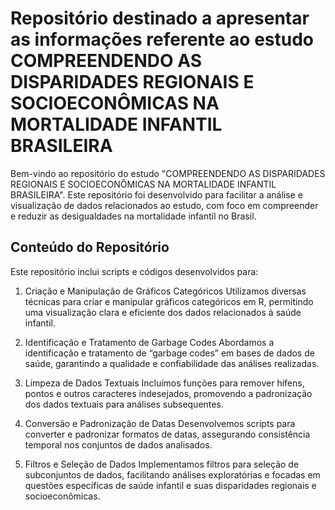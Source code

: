 # Repositório destinado a apresentar as informações referente ao estudo COMPREENDENDO AS DISPARIDADES REGIONAIS E SOCIOECONÔMICAS NA MORTALIDADE INFANTIL BRASILEIRA

Bem-vindo ao repositório do estudo "COMPREENDENDO AS DISPARIDADES REGIONAIS E SOCIOECONÔMICAS NA MORTALIDADE INFANTIL BRASILEIRA". 
Este repositório foi desenvolvido para facilitar a análise e visualização de dados relacionados ao estudo, com foco em compreender e reduzir as desigualdades na mortalidade infantil no Brasil.

## Conteúdo do Repositório

Este repositório inclui scripts e códigos desenvolvidos para:

1. Criação e Manipulação de Gráficos Categóricos
Utilizamos diversas técnicas para criar e manipular gráficos categóricos em R, permitindo uma visualização clara e eficiente dos dados relacionados à saúde infantil.

2. Identificação e Tratamento de Garbage Codes
Abordamos a identificação e tratamento de “garbage codes” em bases de dados de saúde, garantindo a qualidade e confiabilidade das análises realizadas.

3. Limpeza de Dados Textuais
Incluímos funções para remover hífens, pontos e outros caracteres indesejados, promovendo a padronização dos dados textuais para análises subsequentes.

4. Conversão e Padronização de Datas
Desenvolvemos scripts para converter e padronizar formatos de datas, assegurando consistência temporal nos conjuntos de dados analisados.

5. Filtros e Seleção de Dados
Implementamos filtros para seleção de subconjuntos de dados, facilitando análises exploratórias e focadas em questões específicas de saúde infantil e suas disparidades regionais e socioeconômicas.



